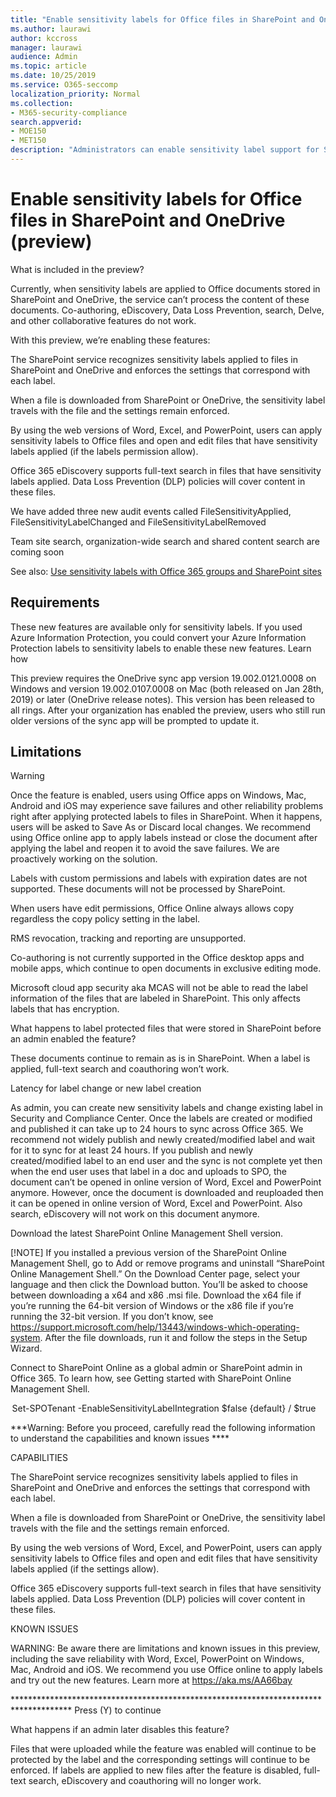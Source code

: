 ```yaml
---
title: "Enable sensitivity labels for Office files in SharePoint and OneDrive"
ms.author: laurawi
author: kccross
manager: laurawi
audience: Admin
ms.topic: article
ms.date: 10/25/2019
ms.service: O365-seccomp
localization_priority: Normal
ms.collection: 
- M365-security-compliance
search.appverid: 
- MOE150
- MET150
description: "Administrators can enable sensitivity label support for SharePoint and OneDrive. Once enabled, end-users can view and edit encrypted files stored in SharePoint and OneDrive."
---
```


# Enable sensitivity labels for Office files in SharePoint and OneDrive (preview)

What is included in the preview? 

Currently, when sensitivity labels are applied to Office documents stored in SharePoint and OneDrive, the service can’t process the content of these documents. Co-authoring, eDiscovery, Data Loss Prevention, search, Delve, and other collaborative features do not work.  

With this preview, we’re enabling these features: 

The SharePoint service recognizes sensitivity labels applied to files in SharePoint and OneDrive and enforces the settings that correspond with each label.   

When a file is downloaded from SharePoint or OneDrive, the sensitivity label travels with the file and the settings remain enforced.   

By using the web versions of Word, Excel, and PowerPoint, users can apply sensitivity labels to Office files and open and edit files that have sensitivity labels applied (if the labels permission allow).    

Office 365 eDiscovery supports full-text search in files that have sensitivity labels applied. Data Loss Prevention (DLP) policies will cover content in these files. 

We have added three new audit events called FileSensitivityApplied, FileSensitivityLabelChanged and FileSensitivityLabelRemoved 

Team site search, organization-wide search and shared content search are coming soon 

See also: [Use sensitivity labels with Office 365 groups and SharePoint sites](sensitivity-labels-groups-sites.md)

## Requirements  

These new features are available only for sensitivity labels. If you used Azure Information Protection, you could convert your Azure Information Protection labels to sensitivity labels to enable these new features. Learn how  

This preview requires the OneDrive sync app version 19.002.0121.0008 on Windows and version 19.002.0107.0008 on Mac (both released on Jan 28th, 2019) or later (OneDrive release notes). This version has been released to all rings. After your organization has enabled the preview, users who still run older versions of the sync app will be prompted to update it.  


## Limitations 

> [!WARNING]
> Once the feature is enabled, users using Office apps on Windows, Mac, Android and iOS may experience save failures and other reliability problems right after applying protected labels to files in SharePoint. When it happens, users will be asked to Save As or Discard local changes. We recommend using Office online app to apply labels instead or close the document after applying the label and reopen it to avoid the save failures. We are proactively working on the solution. 

Labels with custom permissions and labels with expiration dates are not supported.  These documents will not be processed by SharePoint.  

When users have edit permissions, Office Online always allows copy regardless the copy policy setting in the label. ​ 

RMS revocation, tracking and reporting are unsupported​. 

Co-authoring is not currently supported in the Office desktop apps and mobile apps, which continue to open documents in exclusive editing mode.  

Microsoft cloud app security aka MCAS will not be able to read the label information of the files that are labeled in SharePoint. This only affects labels that has encryption.  

 

What happens to label protected files that were stored in SharePoint before an admin enabled the feature? 

These documents continue to remain as is in SharePoint. When a label is applied, full-text search and coauthoring won’t work.  

Latency for label change or new label creation 

As admin, you can create new sensitivity labels and change existing label in Security and Compliance Center.  Once the labels are created or modified and published it can take up to 24 hours to sync across Office 365. We recommend not widely publish and newly created/modified label and wait for it to sync for at least 24 hours. If you publish and newly created/modified label to an end user and the sync is not complete yet then when the end user uses that label in a doc and uploads to SPO, the document can’t be opened in online version of Word, Excel and PowerPoint anymore. However, once the document is downloaded and reuploaded then it can be opened in online version of Word, Excel and PowerPoint. Also search, eDiscovery will not work on this document anymore.   

Download the latest SharePoint Online Management Shell version.

[!NOTE] If you installed a previous version of the SharePoint Online Management Shell, go to Add or remove programs and uninstall “SharePoint Online Management Shell.”
On the Download Center page, select your language and then click the Download button. You’ll be asked to choose between downloading a x64 and x86 .msi file. Download the x64 file if you’re running the 64-bit version of Windows or the x86 file if you’re running the 32-bit version. If you don’t know, see https://support.microsoft.com/help/13443/windows-which-operating-system. After the file downloads, run it and follow the steps in the Setup Wizard.

Connect to SharePoint Online as a global admin or SharePoint admin in Office 365. To learn how, see Getting started with SharePoint Online Management Shell.

 Set-SPOTenant -EnableSensitivityLabelIntegration $false {default} / $true  

***Warning: Before you proceed, carefully read the following information to understand the capabilities and known issues ****  

 CAPABILITIES   

The SharePoint service recognizes sensitivity labels applied to files in SharePoint and OneDrive and enforces the settings that correspond with each label.   

When a file is downloaded from SharePoint or OneDrive, the sensitivity label travels with the file and the settings remain enforced.   

By using the web versions of Word, Excel, and PowerPoint, users can apply sensitivity labels to Office files and open and edit files that have sensitivity labels applied (if the settings allow).    

Office 365 eDiscovery supports full-text search in files that have sensitivity labels applied. Data Loss Prevention (DLP) policies will cover content in these files.    

 KNOWN ISSUES   

WARNING: Be aware there are limitations and known issues in this preview, including the save reliability with Word, Excel, PowerPoint on Windows, Mac, Android and iOS. We recommend you use Office online to apply labels and try out the new features. Learn more at https://aka.ms/AA66bay  

************************************************************************************* Press (Y) to continue 

 

What happens if an admin later disables this feature? 

Files that were uploaded while the feature was enabled will continue to be protected by the label and the corresponding settings will continue to be enforced.  If labels are applied to new files after the feature is disabled, full-text search, eDiscovery and coauthoring will no longer work. 

 
